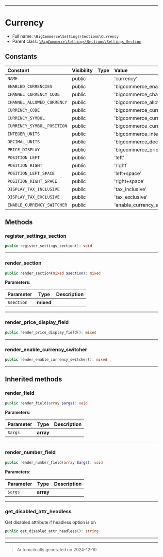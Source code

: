 ***

# Currency





* Full name: `\BigCommerce\Settings\Sections\Currency`
* Parent class: [`\BigCommerce\Settings\Sections\Settings_Section`](./Settings_Section.md)


## Constants

| Constant | Visibility | Type | Value |
|:---------|:-----------|:-----|:------|
|`NAME`|public| |&#039;currency&#039;|
|`ENABLED_CURRENCIES`|public| |&#039;bigcommerce_enabled_currencies&#039;|
|`CHANNEL_CURRENCY_CODE`|public| |&#039;bigcommerce_channel_currency_code&#039;|
|`CHANNEL_ALLOWED_CURRENCY`|public| |&#039;bigcommerce_allowed_channel_currencies&#039;|
|`CURRENCY_CODE`|public| |&#039;bigcommerce_currency_code&#039;|
|`CURRENCY_SYMBOL`|public| |&#039;bigcommerce_currency_symbol&#039;|
|`CURRENCY_SYMBOL_POSITION`|public| |&#039;bigcommerce_currency_symbol_position&#039;|
|`INTEGER_UNITS`|public| |&#039;bigcommerce_integer_units&#039;|
|`DECIMAL_UNITS`|public| |&#039;bigcommerce_decimal_units&#039;|
|`PRICE_DISPLAY`|public| |&#039;bigcommerce_price_display&#039;|
|`POSITION_LEFT`|public| |&#039;left&#039;|
|`POSITION_RIGHT`|public| |&#039;right&#039;|
|`POSITION_LEFT_SPACE`|public| |&#039;left+space&#039;|
|`POSITION_RIGHT_SPACE`|public| |&#039;right+space&#039;|
|`DISPLAY_TAX_INCLUSIVE`|public| |&#039;tax_inclusive&#039;|
|`DISPLAY_TAX_EXCLUSIVE`|public| |&#039;tax_exclusive&#039;|
|`ENABLE_CURRENCY_SWITCHER`|public| |&#039;enable_currency_switcher&#039;|


## Methods


### register_settings_section



```php
public register_settings_section(): void
```












***

### render_section



```php
public render_section(mixed $section): mixed
```








**Parameters:**

| Parameter | Type | Description |
|-----------|------|-------------|
| `$section` | **mixed** |  |





***

### render_price_display_field



```php
public render_price_display_field(): mixed
```












***

### render_enable_currency_switcher



```php
public render_enable_currency_switcher(): mixed
```












***


## Inherited methods


### render_field



```php
public render_field(array $args): void
```








**Parameters:**

| Parameter | Type | Description |
|-----------|------|-------------|
| `$args` | **array** |  |





***

### render_number_field



```php
public render_number_field(array $args): void
```








**Parameters:**

| Parameter | Type | Description |
|-----------|------|-------------|
| `$args` | **array** |  |





***

### get_disabled_attr_headless

Get disabled attribute if headless option is on

```php
public get_disabled_attr_headless(): string
```












***


***
> Automatically generated on 2024-12-10
